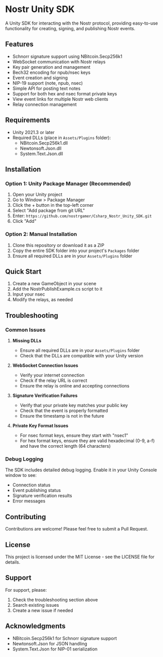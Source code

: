 # Nostr Unity SDK

A Unity SDK for interacting with the Nostr protocol, providing easy-to-use functionality for creating, signing, and publishing Nostr events.

## Features

- Schnorr signature support using NBitcoin.Secp256k1
- WebSocket communication with Nostr relays
- Key pair generation and management
- Bech32 encoding for npub/nsec keys
- Event creation and signing
- NIP-19 support (note, npub, nsec)
- Simple API for posting text notes
- Support for both hex and nsec format private keys
- View event links for multiple Nostr web clients
- Relay connection management

## Requirements

- Unity 2021.3 or later
- Required DLLs (place in `Assets/Plugins` folder):
  - NBitcoin.Secp256k1.dll
  - Newtonsoft.Json.dll
  - System.Text.Json.dll

## Installation

### Option 1: Unity Package Manager (Recommended)

1. Open your Unity project
2. Go to Window > Package Manager
3. Click the + button in the top-left corner
4. Select "Add package from git URL"
5. Enter: `https://github.com/nostrgamer/Csharp_Nostr_Unity_SDK.git`
6. Click "Add"

### Option 2: Manual Installation

1. Clone this repository or download it as a ZIP
2. Copy the entire SDK folder into your project's `Packages` folder
3. Ensure all required DLLs are in your `Assets/Plugins` folder

## Quick Start

1. Create a new GameObject in your scene
2. Add the NostrPublishExample.cs script to it
3. Input your nsec
4. Modify the relays, as needed

## Troubleshooting

### Common Issues

1. **Missing DLLs**
   - Ensure all required DLLs are in your `Assets/Plugins` folder
   - Check that the DLLs are compatible with your Unity version

2. **WebSocket Connection Issues**
   - Verify your internet connection
   - Check if the relay URL is correct
   - Ensure the relay is online and accepting connections

3. **Signature Verification Failures**
   - Verify that your private key matches your public key
   - Check that the event is properly formatted
   - Ensure the timestamp is not in the future

4. **Private Key Format Issues**
   - For nsec format keys, ensure they start with "nsec1"
   - For hex format keys, ensure they are valid hexadecimal (0-9, a-f) and have the correct length (64 characters)

### Debug Logging

The SDK includes detailed debug logging. Enable it in your Unity Console window to see:
- Connection status
- Event publishing status
- Signature verification results
- Error messages

## Contributing

Contributions are welcome! Please feel free to submit a Pull Request.

## License

This project is licensed under the MIT License - see the LICENSE file for details.

## Support

For support, please:
1. Check the troubleshooting section above
2. Search existing issues
3. Create a new issue if needed

## Acknowledgments

- NBitcoin.Secp256k1 for Schnorr signature support
- Newtonsoft.Json for JSON handling
- System.Text.Json for NIP-01 serialization
